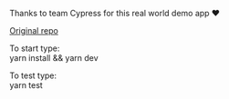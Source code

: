 Thanks to team Cypress for this real world demo app ❤️

<a href="https://github.com/cypress-io/cypress-realworld-app">Original repo</a>  
  
To start type:  
yarn install && yarn dev  
  
To test type:  
yarn test 
